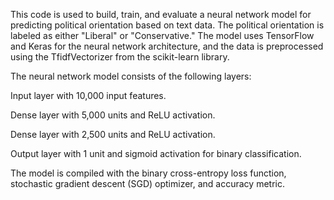This code is used to build, train, and evaluate a neural network model for predicting political orientation based on text data. The political orientation is labeled as either "Liberal" or "Conservative." The model uses TensorFlow and Keras for the neural network architecture, and the data is preprocessed using the TfidfVectorizer from the scikit-learn library.

The neural network model consists of the following layers:

Input layer with 10,000 input features.

Dense layer with 5,000 units and ReLU activation.

Dense layer with 2,500 units and ReLU activation.

Output layer with 1 unit and sigmoid activation for binary classification.

The model is compiled with the binary cross-entropy loss function, stochastic gradient descent (SGD) optimizer, and accuracy metric.
